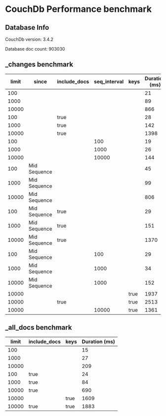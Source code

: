 # CouchDb Performance benchmark 

## Database Info

CouchDb version: 3.4.2

Database doc count: 903030

## _changes benchmark 
| limit| since| include_docs| seq_interval| keys| Duration (ms) |
|--|--|--|--|--|--|
| 100 |  |  |  |  | 21 |
| 1000 |  |  |  |  | 89 |
| 10000 |  |  |  |  | 866 |
| 100 |  | true |  |  | 28 |
| 1000 |  | true |  |  | 142 |
| 10000 |  | true |  |  | 1398 |
| 100 |  |  | 100 |  | 19 |
| 1000 |  |  | 1000 |  | 26 |
| 10000 |  |  | 10000 |  | 144 |
| 100 | Mid Sequence |  |  |  | 45 |
| 1000 | Mid Sequence |  |  |  | 99 |
| 10000 | Mid Sequence |  |  |  | 806 |
| 100 | Mid Sequence | true |  |  | 29 |
| 1000 | Mid Sequence | true |  |  | 151 |
| 10000 | Mid Sequence | true |  |  | 1370 |
| 100 | Mid Sequence |  | 100 |  | 29 |
| 1000 | Mid Sequence |  | 1000 |  | 34 |
| 10000 | Mid Sequence |  | 1000 |  | 152 |
| 10000 |  |  |  | true | 1937 |
| 10000 |  | true |  | true | 2513 |
| 10000 |  |  | 10000 | true | 1361 |


## _all_docs benchmark 
| limit| include_docs| keys| Duration (ms) |
|--|--|--|--|
| 100 |  |  | 15 |
| 1000 |  |  | 27 |
| 10000 |  |  | 209 |
| 100 | true |  | 24 |
| 1000 | true |  | 84 |
| 10000 | true |  | 690 |
| 10000 |  | true | 1609 |
| 10000 | true | true | 1883 |


